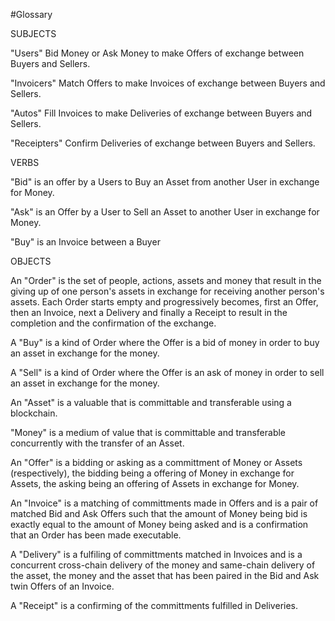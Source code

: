 #Glossary

SUBJECTS

"Users" Bid Money or Ask Money to make Offers of exchange between Buyers and Sellers.

"Invoicers" Match Offers to make Invoices of exchange between Buyers and Sellers.

"Autos" Fill Invoices to make Deliveries of exchange between Buyers and Sellers.

"Receipters" Confirm Deliveries of exchange between Buyers and Sellers.

VERBS

"Bid" is an offer by a Users to Buy an Asset from another User in exchange for Money.

"Ask" is an Offer by a User to Sell an Asset to another User in exchange for Money.

"Buy" is an Invoice between a Buyer


OBJECTS

An "Order" is the set of people, actions, assets and money that result in the giving up of one person's assets in exchange for receiving another person's assets. Each Order starts empty and progressively becomes, first an Offer, then an Invoice, next a Delivery and finally a Receipt to result in the completion and the confirmation of the exchange. 

A "Buy" is a kind of Order where the Offer is a bid of money in order to buy an asset in exchange for the money.

A "Sell" is a kind of Order where the Offer is an ask of money in order to sell an asset in exchange for the money.

An "Asset" is a valuable that is committable and transferable using a blockchain.

"Money" is a medium of value that is committable and transferable concurrently with the transfer of an Asset.

An "Offer" is a bidding or asking as a committment of Money or Assets (respectively), the bidding being a offering of Money in exchange for Assets, the asking being an offering of Assets in exchange for Money.

An "Invoice" is a matching of committments made in Offers and is a pair of matched Bid and Ask Offers such that the amount of Money being bid is exactly equal to the amount of Money being asked and is a confirmation that an Order has been made executable.

A "Delivery" is a fulfiling of committments matched in Invoices and is a concurrent cross-chain delivery of the money and same-chain delivery of the asset, the money and the asset that has been paired in the Bid and Ask twin Offers of an Invoice.

A "Receipt" is a confirming of the committments fulfilled in Deliveries.
